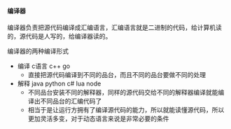 #### 编译器

编译器负责把源代码编译成汇编语言，汇编语言就是二进制的代码，给计算机读的，源代码是人写的，给编译器读的。

编译器的两种编译形式

- 编译 c语言 c++ go
  - 直接把源代码编译到不同的品台，而且不同的品台要做不同的处理
- 解释 java python c# lua node
  - 不同品台安装不同的解释器，同样的源代码交给不同的解释器编译就能编译出不同品台的汇编代码了
  - 相当于是让运行方拥有了编译源代码的能力，所以就能读懂源代码，所以更加灵活多变，对于动态语言来说是非常必要的条件